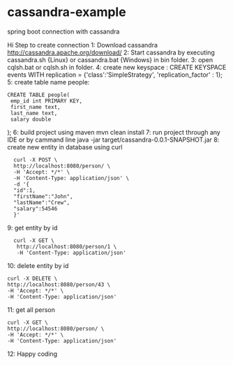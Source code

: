 # cassandra-example
spring boot connection with cassandra

Hi 
Step to create connection
1: Download cassandra http://cassandra.apache.org/download/
2: Start cassandra by executing cassandra.sh {Linux} or cassandra.bat {Windows} in bin folder.
3: open cqlsh.bat or cqlsh.sh in folder.
4: create new keyspace :
   CREATE KEYSPACE events WITH replication = {'class':'SimpleStrategy', 'replication_factor' : 1};
5: create table name people:

    CREATE TABLE people(
     emp_id int PRIMARY KEY,
     first_name text,
     last_name text,
     salary double
   );
6: build project using maven 
       mvn clean install
7: run project through any IDE or by cammand line 
       java -jar target/cassandra-0.0.1-SNAPSHOT.jar
8: create new entity in database using curl
  
      curl -X POST \
      http://localhost:8080/person/ \
      -H 'Accept: */*' \
      -H 'Content-Type: application/json' \
      -d '{
      "id":1,
      "firstName":"John",
      "lastName":"Crew",
      "salary":54546
      }'
 
 9: get entity by id
 
      curl -X GET \
       http://localhost:8080/person/1 \
       -H 'Content-Type: application/json' 
 
 10: delete entity by id
 
    curl -X DELETE \
    http://localhost:8080/person/43 \
    -H 'Accept: */*' \
    -H 'Content-Type: application/json'
 
 11: get all person
 
    curl -X GET \
    http://localhost:8080/person/ \
    -H 'Accept: */*' \
    -H 'Content-Type: application/json' 
 
 12: Happy coding

